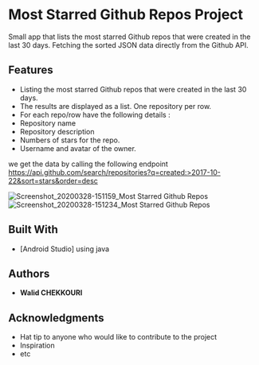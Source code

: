 # Most Starred Github Repos Project

 Small app that lists the most starred Github repos that were created in the last 30 days. 
Fetching the sorted JSON data directly from the Github API.

## Features

- Listing the most starred Github repos that were created in the last 30 days.
- The results are displayed as a list. One repository per row.
- For each repo/row have the following details :
- Repository name
- Repository description
- Numbers of stars for the repo.
- Username and avatar of the owner.

we get the data by calling the following endpoint 
https://api.github.com/search/repositories?q=created:>2017-10-22&sort=stars&order=desc

![Screenshot_20200328-151159_Most Starred Github Repos](https://user-images.githubusercontent.com/11277981/77826445-abdc2180-710f-11ea-82f2-38106facc34a.jpg)
![Screenshot_20200328-151234_Most Starred Github Repos](https://user-images.githubusercontent.com/11277981/77826447-ad0d4e80-710f-11ea-9ad9-29d5c2843cd1.jpg)

## Built With
* [Android Studio] using java


## Authors

* **Walid CHEKKOURI**

## Acknowledgments

* Hat tip to anyone who would like to contribute to the project
* Inspiration
* etc
